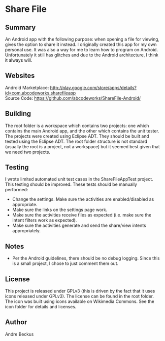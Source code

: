 Share File
==========

Summary
-------
An Android app with the following purpose:
when opening a file for viewing, gives the option to share it instead.
I originally created this app for my own personal use.  It was also
a way for me to learn how to program on Android.
Unfortunately it still has glitches
and due to the Android architecture, I think it always will.

Websites
--------
Android Marketplace: http://play.google.com/store/apps/details?id=com.abcodeworks.sharefileapp<br/>
Source Code: https://github.com/abcodeworks/ShareFile-Android/<br/>

Building
--------
The root folder is a workspace which contains two projects:
one which contains the main Android app, and the other
which contains the unit tester.  The projects were created using
Eclipse ADT.  They should be built and tested using the Eclipse ADT.
The root folder structure is not standard (usually the root is a project,
not a workspace) but it seemed best given that we need two projects.

Testing
-------
I wrote limited automated unit test cases in the
ShareFileAppTest project.  This testing should be improved.
These tests should be manually performed:
- Change the settings.  Make sure the activities are enabled/disabled
  as appropriate.
- Make sure the links on the settings page work.
- Make sure the activities receive files as expected (i.e. make sure
  the intent filters work as expected).
- Make sure the activities generate and send the share/view intents
  appropriately.

Notes
-----
- Per the Android guidelines, there should be no debug logging.
  Since this is a small project, I chose to just comment them out.

License
-------
This project is released under GPLv3 (this is driven by the fact
that it uses icons released under GPLv3).
The license can be found in the root folder.
The icon was built using icons available on Wikimedia Commons.
See the icon folder for details and licenses.

Author
------
Andre Beckus
 
